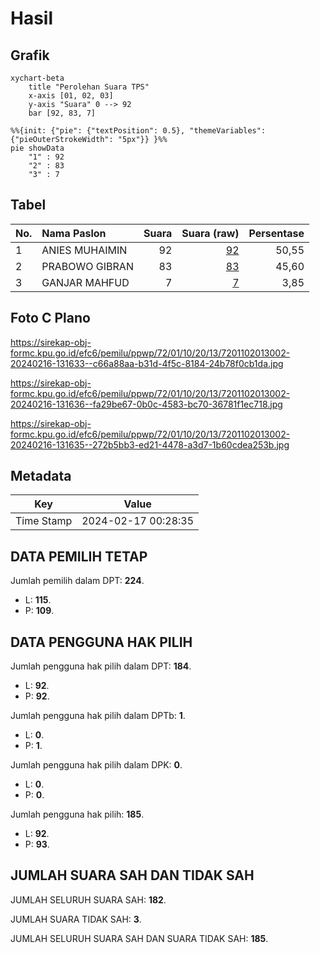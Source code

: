 # Hasil

## Grafik

```mermaid
xychart-beta
    title "Perolehan Suara TPS"
    x-axis [01, 02, 03]
    y-axis "Suara" 0 --> 92
    bar [92, 83, 7]
```

```mermaid
%%{init: {"pie": {"textPosition": 0.5}, "themeVariables": {"pieOuterStrokeWidth": "5px"}} }%%
pie showData
    "1" : 92
    "2" : 83
    "3" : 7
```

## Tabel

| No. | Nama Paslon    | Suara | Suara (raw) | Persentase |
|:--- |:-------------- | -----:| -----------:| ----------:|
| 1   | ANIES MUHAIMIN | 92    | [92][p-1]   | 50,55      |
| 2   | PRABOWO GIBRAN | 83    | [83][p-2]   | 45,60      |
| 3   | GANJAR MAHFUD  | 7     | [7][p-3]    | 3,85       |


[p-1]: https://github.com/gigit-pemilu/pemilu-2024-72-sulawesi-tengah/blob/main/pilpres/hitung-suara/sub/72-sulawesi-tengah/sub/01-banggai/sub/10-masama/sub/2013-padangon/sub/002-tps/sub/paslon-1.txt
[p-2]: https://github.com/gigit-pemilu/pemilu-2024-72-sulawesi-tengah/blob/main/pilpres/hitung-suara/sub/72-sulawesi-tengah/sub/01-banggai/sub/10-masama/sub/2013-padangon/sub/002-tps/sub/paslon-2.txt
[p-3]: https://github.com/gigit-pemilu/pemilu-2024-72-sulawesi-tengah/blob/main/pilpres/hitung-suara/sub/72-sulawesi-tengah/sub/01-banggai/sub/10-masama/sub/2013-padangon/sub/002-tps/sub/paslon-3.txt

## Foto C Plano

https://sirekap-obj-formc.kpu.go.id/efc6/pemilu/ppwp/72/01/10/20/13/7201102013002-20240216-131633--c66a88aa-b31d-4f5c-8184-24b78f0cb1da.jpg

https://sirekap-obj-formc.kpu.go.id/efc6/pemilu/ppwp/72/01/10/20/13/7201102013002-20240216-131636--fa29be67-0b0c-4583-bc70-36781f1ec718.jpg

https://sirekap-obj-formc.kpu.go.id/efc6/pemilu/ppwp/72/01/10/20/13/7201102013002-20240216-131635--272b5bb3-ed21-4478-a3d7-1b60cdea253b.jpg


## Metadata

| Key        | Value               |
| ---------- | ------------------- |
| Time Stamp | 2024-02-17 00:28:35 |


## DATA PEMILIH TETAP

Jumlah pemilih dalam DPT: **224**.
 * L: **115**.
 * P: **109**.

## DATA PENGGUNA HAK PILIH

Jumlah pengguna hak pilih dalam DPT: **184**.
 * L: **92**.
 * P: **92**.

Jumlah pengguna hak pilih dalam DPTb: **1**.
 * L: **0**.
 * P: **1**.

Jumlah pengguna hak pilih dalam DPK: **0**.
 * L: **0**.
 * P: **0**.

Jumlah pengguna hak pilih: **185**.
 * L: **92**.
 * P: **93**.

## JUMLAH SUARA SAH DAN TIDAK SAH

JUMLAH SELURUH SUARA SAH: **182**.

JUMLAH SUARA TIDAK SAH: **3**.

JUMLAH SELURUH SUARA SAH DAN SUARA TIDAK SAH: **185**.


